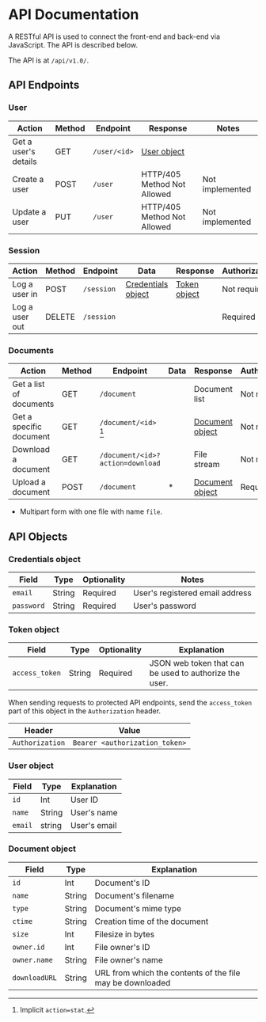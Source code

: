 # API Documentation

A RESTful API is used to connect the front-end and back-end via JavaScript. The API is described below.

The API is at `/api/v1.0/`.

## API Endpoints

### User

| Action               | Method | Endpoint     | Response                    | Notes           |
|----------------------|--------|--------------|-----------------------------|-----------------|
| Get a user's details | GET    | `/user/<id>` | [User object]               |                 |
| Create a user        | POST   | `/user`      | HTTP/405 Method Not Allowed | Not implemented |
| Update a user        | PUT    | `/user`      | HTTP/405 Method Not Allowed | Not implemented |

### Session

| Action         | Method | Endpoint   | Data                 | Response                      | Authorization |
|----------------|--------|------------|----------------------|-------------------------------|---------------|
| Log a user in  | POST   | `/session` | [Credentials object] | [Token object](#token-object) | Not required  |
| Log a user out | DELETE | `/session` |                      |                               | Required      |

### Documents

| Action                  | Method | Endpoint                         | Data | Response          | Authorization |
|-------------------------|--------|----------------------------------|------|-------------------|---------------|
| Get a list of documents | GET    | `/document`                      |      | Document list     | Not required  |
| Get a specific document | GET    | `/document/<id>` [^1]            |      | [Document object] | Not required  |
| Download a document     | GET    | `/document/<id>?action=download` |      | File stream       | Not required  |
| Upload a document       | POST   | `/document`                      | *    | [Document object] | Required      |

[^1]: Implicit `action=stat`.

* Multipart form with one file with name `file`.

## API Objects

### Credentials object

[Credentials object]: #credentials-object

| Field      | Type   | Optionality | Notes                           |
|------------|--------|-------------|---------------------------------|
| `email`    | String | Required    | User's registered email address |
| `password` | String | Required    | User's password                 |

### Token object

| Field          | Type   | Optionality | Explanation                                            |
|----------------|--------|-------------|--------------------------------------------------------|
| `access_token` | String | Required    | JSON web token that can be used to authorize the user. |

When sending requests to protected API endpoints, send the `access_token` part of this object in the `Authorization` header.

| Header          | Value                          |
|-----------------|--------------------------------|
| `Authorization` | `Bearer <authorization_token>` |


### User object

[User object]: #user-object

| Field   | Type   | Explanation  |
|---------|--------|--------------|
| `id`    | Int    | User ID      |
| `name`  | String | User's name  |
| `email` | string | User's email |

### Document object

[Document object]: #document-object

| Field         | Type   | Explanation                                               |
|---------------|--------|-----------------------------------------------------------|
| `id`          | Int    | Document's ID                                             |
| `name`        | String | Document's filename                                       |
| `type`        | String | Document's mime type                                      |
| `ctime`       | String | Creation time of the document                             |
| `size`        | Int    | Filesize in bytes                                         |
| `owner.id`    | Int    | File owner's ID                                           |
| `owner.name`  | String | File owner's name                                         |
| `downloadURL` | String | URL from which the contents of the file may be downloaded |
